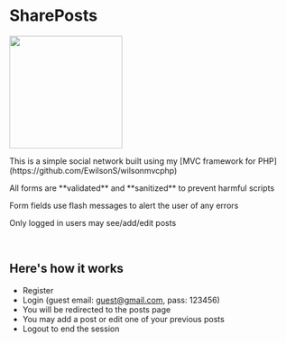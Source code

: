 # SharePosts
<img src="./public/images/shaareposts.PNG" width="200px">
<p>This is a simple social network built using my [MVC framework for PHP](https://github.com/EwilsonS/wilsonmvcphp)</p>
<p>All forms are **validated** and **sanitized** to prevent harmful scripts</p>
<p>Form fields use flash messages to alert the user of any errors
<p>Only logged in users may see/add/edit posts</p>
<br>

## Here's how it works
* Register 
* Login (guest email: guest@gmail.com,  pass: 123456)
* You will be redirected to the posts page
* You may add a post or edit one of your previous posts
* Logout to end the session